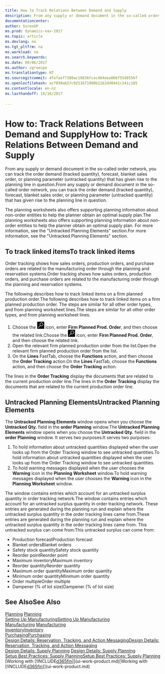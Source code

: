 ```yaml
---
title: How to Track Relations Between Demand and Supply
description: From any supply or demand document in the so-called order network, you can track the order demand (tracked quantity), forecast, blanket sales order, or planning parameter (untracked quantity) that has given rise to the planning line in question.
documentationcenter: 
author: SorenGP
ms.prod: dynamics-nav-2017
ms.topic: article
ms.devlang: na
ms.tgt_pltfrm: na
ms.workload: na
ms.search.keywords: 
ms.date: 09/06/2017
ms.author: sgroespe
ms.translationtype: HT
ms.sourcegitcommit: 4fefaef7380ac10836fcac404eea006f55d8556f
ms.openlocfilehash: acf030ab57c9251671900b1262dd8441c241c185
ms.contentlocale: en-nz
ms.lasthandoff: 10/16/2017

---
```

# <a name="how-to-track-relations-between-demand-and-supply"></a><span data-ttu-id="fd5b3-103">How to: Track Relations Between Demand and Supply</span><span class="sxs-lookup"><span data-stu-id="fd5b3-103">How to: Track Relations Between Demand and Supply</span></span>
<span data-ttu-id="fd5b3-104">From any supply or demand document in the so-called order network, you can track the order demand (tracked quantity), forecast, blanket sales order, or planning parameter (untracked quantity) that has given rise to the planning line in question.</span><span class="sxs-lookup"><span data-stu-id="fd5b3-104">From any supply or demand document in the so-called order network, you can track the order demand (tracked quantity), forecast, blanket sales order, or planning parameter (untracked quantity) that has given rise to the planning line in question.</span></span>

<span data-ttu-id="fd5b3-105">The planning worksheets also offers supporting planning information about non-order entities to help the planner obtain an optimal supply plan.</span><span class="sxs-lookup"><span data-stu-id="fd5b3-105">The planning worksheets also offers supporting planning information about non-order entities to help the planner obtain an optimal supply plan.</span></span> <span data-ttu-id="fd5b3-106">For more information, see the "Untracked Planning Elements" section.</span><span class="sxs-lookup"><span data-stu-id="fd5b3-106">For more information, see the "Untracked Planning Elements" section.</span></span>

## <a name="to-track-linked-items"></a><span data-ttu-id="fd5b3-107">To track linked items</span><span class="sxs-lookup"><span data-stu-id="fd5b3-107">To track linked items</span></span>
<span data-ttu-id="fd5b3-108">Order tracking shows how sales orders, production orders, and purchase orders are related to the manufacturing order through the planning and reservation systems.</span><span class="sxs-lookup"><span data-stu-id="fd5b3-108">Order tracking shows how sales orders, production orders, and purchase orders are related to the manufacturing order through the planning and reservation systems.</span></span>

<span data-ttu-id="fd5b3-109">The following describes how to track linked items on a firm planned production order.</span><span class="sxs-lookup"><span data-stu-id="fd5b3-109">The following describes how to track linked items on a firm planned production order.</span></span> <span data-ttu-id="fd5b3-110">The steps are similar for all other order types, and from planning worksheet lines.</span><span class="sxs-lookup"><span data-stu-id="fd5b3-110">The steps are similar for all other order types, and from planning worksheet lines.</span></span>

1. <span data-ttu-id="fd5b3-111">Choose the ![Search for Page or Report](media/ui-search/search_small.png "Search for Page or Report icon") icon, enter **Firm Planned Prod. Order**, and then choose the related link.</span><span class="sxs-lookup"><span data-stu-id="fd5b3-111">Choose the ![Search for Page or Report](media/ui-search/search_small.png "Search for Page or Report icon") icon, enter **Firm Planned Prod. Order**, and then choose the related link.</span></span>
2. <span data-ttu-id="fd5b3-112">Open the relevant firm planned production order from the list.</span><span class="sxs-lookup"><span data-stu-id="fd5b3-112">Open the relevant firm planned production order from the list.</span></span>
3. <span data-ttu-id="fd5b3-113">On the **Lines** FastTab, choose the **Functions** action, and then choose the **Order Tracking** action.</span><span class="sxs-lookup"><span data-stu-id="fd5b3-113">On the **Lines** FastTab, choose the **Functions** action, and then choose the **Order Tracking** action.</span></span>

<span data-ttu-id="fd5b3-114">The lines in the **Order Tracking** display the documents that are related to the current production order line.</span><span class="sxs-lookup"><span data-stu-id="fd5b3-114">The lines in the **Order Tracking** display the documents that are related to the current production order line.</span></span>

## <a name="untracked-planning-elements"></a><span data-ttu-id="fd5b3-115">Untracked Planning Elements</span><span class="sxs-lookup"><span data-stu-id="fd5b3-115">Untracked Planning Elements</span></span>
<span data-ttu-id="fd5b3-116">The **Untracked Planning Elements** window opens when you choose the **Untracked Qty.** field in the **order Planning** window.</span><span class="sxs-lookup"><span data-stu-id="fd5b3-116">The **Untracked Planning Elements** window opens when you choose the **Untracked Qty.** field in the **order Planning** window.</span></span> <span data-ttu-id="fd5b3-117">It serves two purposes:</span><span class="sxs-lookup"><span data-stu-id="fd5b3-117">It serves two purposes:</span></span>

1. <span data-ttu-id="fd5b3-118">To hold information about untracked quantities displayed when the user looks up from the Order Tracking window to see untracked quantities.</span><span class="sxs-lookup"><span data-stu-id="fd5b3-118">To hold information about untracked quantities displayed when the user looks up from the Order Tracking window to see untracked quantities.</span></span>
2. <span data-ttu-id="fd5b3-119">To hold warning messages displayed when the user chooses the **Warning** icon in the **Planning Worksheet** window.</span><span class="sxs-lookup"><span data-stu-id="fd5b3-119">To hold warning messages displayed when the user chooses the **Warning** icon in the **Planning Worksheet** window.</span></span>

<span data-ttu-id="fd5b3-120">The window contains entries which account for an untracked surplus quantity in order tracking network.</span><span class="sxs-lookup"><span data-stu-id="fd5b3-120">The window contains entries which account for an untracked surplus quantity in order tracking network.</span></span> <span data-ttu-id="fd5b3-121">These entries are generated during the planning run and explain where the untracked surplus quantity in the order tracking lines came from.</span><span class="sxs-lookup"><span data-stu-id="fd5b3-121">These entries are generated during the planning run and explain where the untracked surplus quantity in the order tracking lines came from.</span></span> <span data-ttu-id="fd5b3-122">This untracked surplus can come from:</span><span class="sxs-lookup"><span data-stu-id="fd5b3-122">This untracked surplus can come from:</span></span>

- <span data-ttu-id="fd5b3-123">Production forecast</span><span class="sxs-lookup"><span data-stu-id="fd5b3-123">Production forecast</span></span>
- <span data-ttu-id="fd5b3-124">Blanket orders</span><span class="sxs-lookup"><span data-stu-id="fd5b3-124">Blanket orders</span></span>
- <span data-ttu-id="fd5b3-125">Safety stock quantity</span><span class="sxs-lookup"><span data-stu-id="fd5b3-125">Safety stock quantity</span></span>
- <span data-ttu-id="fd5b3-126">Reorder point</span><span class="sxs-lookup"><span data-stu-id="fd5b3-126">Reorder point</span></span>
- <span data-ttu-id="fd5b3-127">Maximum inventory</span><span class="sxs-lookup"><span data-stu-id="fd5b3-127">Maximum inventory</span></span>
- <span data-ttu-id="fd5b3-128">Reorder quantity</span><span class="sxs-lookup"><span data-stu-id="fd5b3-128">Reorder quantity</span></span>
- <span data-ttu-id="fd5b3-129">Maximum order quantity</span><span class="sxs-lookup"><span data-stu-id="fd5b3-129">Maximum order quantity</span></span>
- <span data-ttu-id="fd5b3-130">Minimum order quantity</span><span class="sxs-lookup"><span data-stu-id="fd5b3-130">Minimum order quantity</span></span>
- <span data-ttu-id="fd5b3-131">Order multiple</span><span class="sxs-lookup"><span data-stu-id="fd5b3-131">Order multiple</span></span>
- <span data-ttu-id="fd5b3-132">Dampener (% of lot size)</span><span class="sxs-lookup"><span data-stu-id="fd5b3-132">Dampener (% of lot size)</span></span>

## <a name="see-also"></a><span data-ttu-id="fd5b3-133">See Also</span><span class="sxs-lookup"><span data-stu-id="fd5b3-133">See Also</span></span>  
<span data-ttu-id="fd5b3-134">[Planning](production-planning.md) </span><span class="sxs-lookup"><span data-stu-id="fd5b3-134">[Planning](production-planning.md) </span></span>  
[<span data-ttu-id="fd5b3-135">Setting Up Manufacturing</span><span class="sxs-lookup"><span data-stu-id="fd5b3-135">Setting Up Manufacturing</span></span>](production-configure-production-processes.md)  
<span data-ttu-id="fd5b3-136">[Manufacturing](production-manage-manufacturing.md)  </span><span class="sxs-lookup"><span data-stu-id="fd5b3-136">[Manufacturing](production-manage-manufacturing.md)  </span></span>  
[<span data-ttu-id="fd5b3-137">Inventory</span><span class="sxs-lookup"><span data-stu-id="fd5b3-137">Inventory</span></span>](inventory-manage-inventory.md)  
[<span data-ttu-id="fd5b3-138">Purchasing</span><span class="sxs-lookup"><span data-stu-id="fd5b3-138">Purchasing</span></span>](purchasing-manage-purchasing.md)  
[<span data-ttu-id="fd5b3-139">Design Details: Reservation, Tracking, and Action Messaging</span><span class="sxs-lookup"><span data-stu-id="fd5b3-139">Design Details: Reservation, Tracking, and Action Messaging</span></span>](design-details-reservation-order-tracking-and-action-messaging.md)  
<span data-ttu-id="fd5b3-140">[Design Details: Supply Planning](design-details-supply-planning.md) </span><span class="sxs-lookup"><span data-stu-id="fd5b3-140">[Design Details: Supply Planning](design-details-supply-planning.md) </span></span>  
[<span data-ttu-id="fd5b3-141">Setup Best Practices: Supply Planning</span><span class="sxs-lookup"><span data-stu-id="fd5b3-141">Setup Best Practices: Supply Planning</span></span>](setup-best-practices-supply-planning.md)  
<span data-ttu-id="fd5b3-142">[Working with [!INCLUDE[d365fin](includes/d365fin_md.md)]](ui-work-product.md)</span><span class="sxs-lookup"><span data-stu-id="fd5b3-142">[Working with [!INCLUDE[d365fin](includes/d365fin_md.md)]](ui-work-product.md)</span></span>

